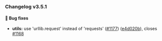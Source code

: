 ### Changelog v3.5.1


#### 🐛 Bug fixes

* **utils:** use 'urllib.request' instead of 'requests' ([#1177](https://github.com/ydataai/ydata-profiling/issues/1177)) ([e4d020b](https://github.com/ydataai/ydata-profiling/commit/e4d020b873b67845a329517e42620ed96545d60e)), closes [#1168](https://github.com/ydataai/ydata-profiling/issues/1168)